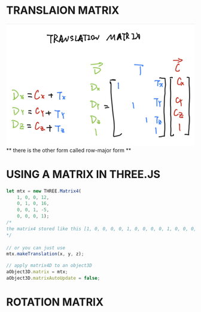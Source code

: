 # TRANSLAION MATRIX
![translation matrix (column-major form)](./note-pictures/translation-matrix.jpg)
** there is the other form called row-major form  **

# USING A MATRIX IN THREE.JS
```javascript
let mtx = new THREE.Matrix4(
    1, 0, 0, 12,
    0, 1, 0, 16,
    0, 0, 1, -5,
    0, 0, 0, 1);
/*
the matrix4 stored like this [1, 0, 0, 0, 0, 1, 0, 0, 0, 0, 1, 0, 0, 0, 0, 1]
*/

// or you can just use
mtx.makeTranslation(x, y, z);
```

```javascript
// apply matrix4D to an object3D
aObject3D.matrix = mtx;
aObject3D.matrixAutoUpdate = false;
```
# ROTATION MATRIX
